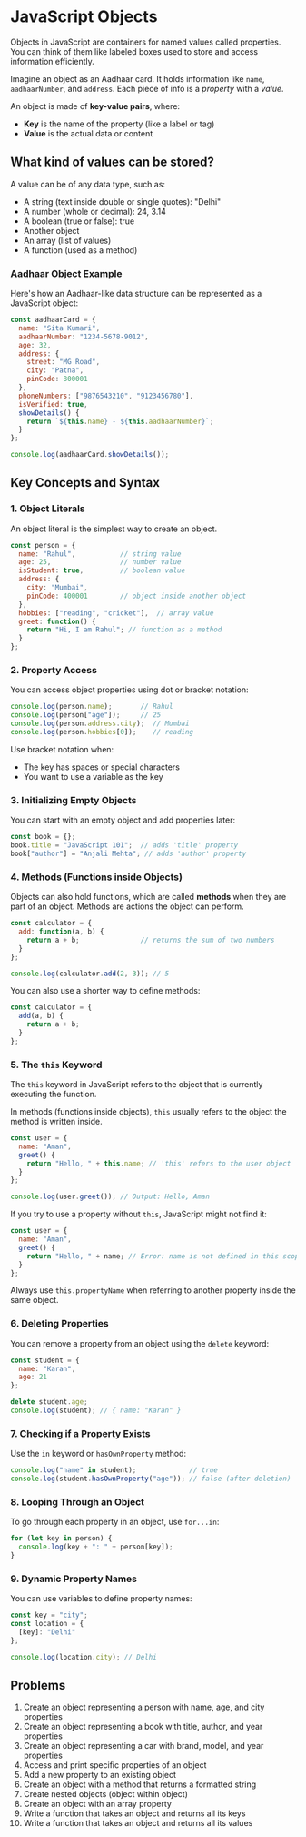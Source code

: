 # JavaScript Objects

Objects in JavaScript are containers for named values called properties. You can think of them like labeled boxes used to store and access information efficiently.

Imagine an object as an Aadhaar card. It holds information like `name`, `aadhaarNumber`, and `address`. Each piece of info is a *property* with a *value*.

An object is made of **key-value pairs**, where:

* **Key** is the name of the property (like a label or tag)
* **Value** is the actual data or content

## What kind of values can be stored?

A value can be of any data type, such as:

* A string (text inside double or single quotes): "Delhi"
* A number (whole or decimal): 24, 3.14
* A boolean (true or false): true
* Another object
* An array (list of values)
* A function (used as a method)

### Aadhaar Object Example

Here's how an Aadhaar-like data structure can be represented as a JavaScript object:

```js
const aadhaarCard = {
  name: "Sita Kumari",
  aadhaarNumber: "1234-5678-9012",
  age: 32,
  address: {
    street: "MG Road",
    city: "Patna",
    pinCode: 800001
  },
  phoneNumbers: ["9876543210", "9123456780"],
  isVerified: true,
  showDetails() {
    return `${this.name} - ${this.aadhaarNumber}`;
  }
};

console.log(aadhaarCard.showDetails());
```

## Key Concepts and Syntax

### 1. Object Literals

An object literal is the simplest way to create an object.

```js
const person = {
  name: "Rahul",           // string value
  age: 25,                 // number value
  isStudent: true,         // boolean value
  address: {
    city: "Mumbai",
    pinCode: 400001        // object inside another object
  },
  hobbies: ["reading", "cricket"],  // array value
  greet: function() {
    return "Hi, I am Rahul"; // function as a method
  }
};
```

### 2. Property Access

You can access object properties using dot or bracket notation:

```js
console.log(person.name);       // Rahul
console.log(person["age"]);     // 25
console.log(person.address.city);  // Mumbai
console.log(person.hobbies[0]);    // reading
```

Use bracket notation when:

* The key has spaces or special characters
* You want to use a variable as the key

### 3. Initializing Empty Objects

You can start with an empty object and add properties later:

```js
const book = {};
book.title = "JavaScript 101";  // adds 'title' property
book["author"] = "Anjali Mehta"; // adds 'author' property
```

### 4. Methods (Functions inside Objects)

Objects can also hold functions, which are called **methods** when they are part of an object. Methods are actions the object can perform.

```js
const calculator = {
  add: function(a, b) {
    return a + b;               // returns the sum of two numbers
  }
};

console.log(calculator.add(2, 3)); // 5
```

You can also use a shorter way to define methods:

```js
const calculator = {
  add(a, b) {
    return a + b;
  }
};
```

### 5. The `this` Keyword

The `this` keyword in JavaScript refers to the object that is currently executing the function.

In methods (functions inside objects), `this` usually refers to the object the method is written inside.

```js
const user = {
  name: "Aman",
  greet() {
    return "Hello, " + this.name; // 'this' refers to the user object
  }
};

console.log(user.greet()); // Output: Hello, Aman
```

If you try to use a property without `this`, JavaScript might not find it:

```js
const user = {
  name: "Aman",
  greet() {
    return "Hello, " + name; // Error: name is not defined in this scope
  }
};
```

Always use `this.propertyName` when referring to another property inside the same object.

### 6. Deleting Properties

You can remove a property from an object using the `delete` keyword:

```js
const student = {
  name: "Karan",
  age: 21
};

delete student.age;
console.log(student); // { name: "Karan" }
```

### 7. Checking if a Property Exists

Use the `in` keyword or `hasOwnProperty` method:

```js
console.log("name" in student);             // true
console.log(student.hasOwnProperty("age")); // false (after deletion)
```

### 8. Looping Through an Object

To go through each property in an object, use `for...in`:

```js
for (let key in person) {
  console.log(key + ": " + person[key]);
}
```

### 9. Dynamic Property Names

You can use variables to define property names:

```js
const key = "city";
const location = {
  [key]: "Delhi"
};

console.log(location.city); // Delhi
```

## Problems

1. Create an object representing a person with name, age, and city properties
2. Create an object representing a book with title, author, and year properties
3. Create an object representing a car with brand, model, and year properties
4. Access and print specific properties of an object
5. Add a new property to an existing object
6. Create an object with a method that returns a formatted string
7. Create nested objects (object within object)
8. Create an object with an array property
9. Write a function that takes an object and returns all its keys
10. Write a function that takes an object and returns all its values
